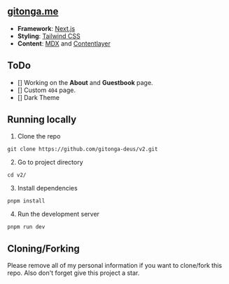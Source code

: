 ## [gitonga.me](https://gitonga.me)

- **Framework**: [Next.js](https://nextjs.org/)
- **Styling**: [Tailwind CSS](https://tailwindcss.com/)
- **Content**: [MDX](https://mdxjs.com) and [Contentlayer](https://contentlayer.dev/)

## ToDo

- [] Working on the **About** and **Guestbook** page.
- [] Custom `404` page.
- [] Dark Theme

## Running locally
1. Clone the repo
```
git clone https://github.com/gitonga-deus/v2.git
```

2. Go to project directory
```
cd v2/
```

3. Install dependencies
```
pnpm install
```

4. Run the development server
```
pnpm run dev
```

## Cloning/Forking
Please remove all of my personal information if you want to clone/fork this repo. Also don't forget give this project a star.